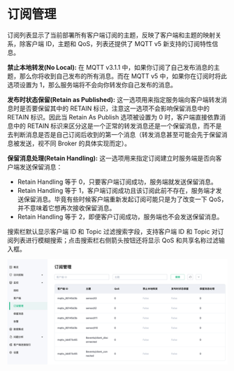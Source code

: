 # 订阅管理

订阅列表显示了当前部署所有客户端订阅的主题，反映了客户端和主题的映射关系，除客户端 ID，主题和 QoS，列表还提供了 MQTT v5 新支持的订阅特性信息。

**禁止本地转发(No Local):** 在 MQTT v3.1.1 中，如果你订阅了自己发布消息的主题，那么你将收到自己发布的所有消息。而在 MQTT v5 中，如果你在订阅时将此选项设置为 1，那么服务端将不会向你转发你自己发布的消息。

**发布时状态保留(Retain as Published):** 这一选项用来指定服务端向客户端转发消息时是否要保留其中的 RETAIN 标识，注意这一选项不会影响保留消息中的 RETAIN 标识。因此当 Retain As Publish 选项被设置为 0 时，客户端直接依靠消息中的 RETAIN 标识来区分这是一个正常的转发消息还是一个保留消息，而不是去判断消息是否是自己订阅后收到的第一个消息（转发消息甚至可能会先于保留消息被发送，视不同 Broker 的具体实现而定）。

**保留消息处理(Retain Handling):** 这一选项用来指定订阅建立时服务端是否向客户端发送保留消息：
- Retain Handling 等于 0，只要客户端订阅成功，服务端就发送保留消息。
- Retain Handling 等于 1，客户端订阅成功且该订阅此前不存在，服务端才发送保留消息。毕竟有些时候客户端重新发起订阅可能只是为了改变一下 QoS，并不意味着它想再次接收保留消息。
- Retain Handling 等于 2，即便客户订阅成功，服务端也不会发送保留消息。

搜索栏默认显示客户端 ID 和 Topic 过滤搜索字段，支持客户端 ID 和 Topic 对订阅列表进行模糊搜索；点击搜索栏右侧箭头按钮还将显示 QoS 和共享名称过滤输入框。

![subscription](./_assets/subscription_management.png)
